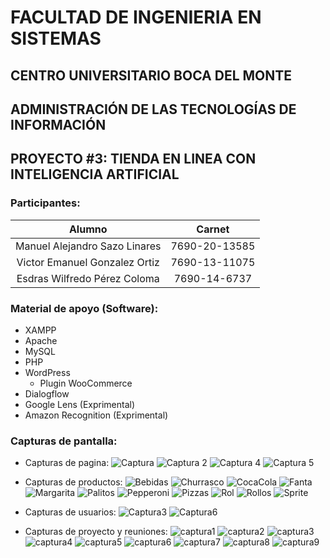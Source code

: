 <!-- Encabezados -->
# FACULTAD DE INGENIERIA EN SISTEMAS
## CENTRO UNIVERSITARIO BOCA DEL MONTE
## ADMINISTRACIÓN DE LAS TECNOLOGÍAS DE INFORMACIÓN
## PROYECTO #3: TIENDA EN LINEA CON INTELIGENCIA ARTIFICIAL

<!-- Participantes -->
### Participantes:

| Alumno                        | Carnet        |
| :---------------------------: |:-------------:|
| Manuel Alejandro Sazo Linares | 7690-20-13585 |
| Victor Emanuel Gonzalez Ortiz | 7690-13-11075 |
| Esdras Wilfredo Pérez Coloma  | 7690-14-6737  |

<!-- Enlaces -->
<!-- [Tienda en línea con IA](http://192.99.68.88/wordpress/ "Ir a la tienda en línea")  -->

<!-- Lista de material de apoyo (Sofware)-->
### Material de apoyo (Software):
* XAMPP
* Apache
* MySQL
* PHP
* WordPress
    * Plugin WooCommerce
* Dialogflow
* Google Lens (Exprimental)
* Amazon Recognition (Exprimental)

<!-- Lista capturas -->
### Capturas de pantalla:

* Capturas de pagina:
![Captura](https://github.com/UMGVg/AdmoTec_Proyecto3/blob/main/Capturas%20de%20Pagina/Captura.PNG?raw=true "Captura")
![Captura 2](https://github.com/UMGVg/AdmoTec_Proyecto3/blob/main/Capturas%20de%20Pagina/Captura2.PNG?raw=true "Captura 2")
![Captura 4](https://github.com/UMGVg/AdmoTec_Proyecto3/blob/main/Capturas%20de%20Pagina/Captura4.PNG?raw=true "Captura 4")
![Captura 5](https://github.com/UMGVg/AdmoTec_Proyecto3/blob/main/Capturas%20de%20Pagina/Captura5.PNG?raw=true "Captura 5")

* Capturas de productos:
![Bebidas](https://github.com/UMGVg/AdmoTec_Proyecto3/blob/main/Capturas%20de%20productos/Bebidas.jpg?raw=true "Bebidas")
![Churrasco](https://github.com/UMGVg/AdmoTec_Proyecto3/blob/main/Capturas%20de%20productos/Churrasco.jpg?raw=true "Churrasco")
![CocaCola](https://github.com/UMGVg/AdmoTec_Proyecto3/blob/main/Capturas%20de%20productos/Coca%20Cola.jpg?raw=true "Cocacola")
![Fanta](https://github.com/UMGVg/AdmoTec_Proyecto3/blob/main/Capturas%20de%20productos/Fanta.jpg?raw=true "Fanta")
![Margarita](https://github.com/UMGVg/AdmoTec_Proyecto3/blob/main/Capturas%20de%20productos/Margarita.jpg?raw=true "Margarita")
![Palitos](https://github.com/UMGVg/AdmoTec_Proyecto3/blob/main/Capturas%20de%20productos/Palitos.jpg?raw=true "Palitos")
![Pepperoni](https://github.com/UMGVg/AdmoTec_Proyecto3/blob/main/Capturas%20de%20productos/Pepperoni.jpg?raw=true "Pepperoni")
![Pizzas](https://github.com/UMGVg/AdmoTec_Proyecto3/blob/main/Capturas%20de%20productos/Pizzas.jpg?raw=true "Pizzas")
![Rol](https://github.com/UMGVg/AdmoTec_Proyecto3/blob/main/Capturas%20de%20productos/Rol.jpg?raw=true "Rol")
![Rollos](https://github.com/UMGVg/AdmoTec_Proyecto3/blob/main/Capturas%20de%20productos/Rollos.jpg?raw=true "Rollos")
![Sprite](https://github.com/UMGVg/AdmoTec_Proyecto3/blob/main/Capturas%20de%20productos/Sprite.jpg?raw=true "Sprite")

* Capturas de usuarios:
![Captura3](https://github.com/UMGVg/AdmoTec_Proyecto3/blob/main/Capturas%20de%20usuarios/Captura3.PNG?raw=true "Captura3")
![Captura6](https://github.com/UMGVg/AdmoTec_Proyecto3/blob/main/Capturas%20de%20usuarios/Captura6.PNG?raw=true "Captura6")

* Capturas de proyecto y reuniones:
![captura1](https://github.com/UMGVg/AdmoTec_Proyecto3/blob/main/Capturas%20del%20proyecto/captura1.png?raw=true "captura1")
![captura2](https://github.com/UMGVg/AdmoTec_Proyecto3/blob/main/Capturas%20del%20proyecto/captura2.png?raw=true "captura2")
![captura3](https://github.com/UMGVg/AdmoTec_Proyecto3/blob/main/Capturas%20del%20proyecto/captura3.png?raw=true "captura3")
![captura4](https://github.com/UMGVg/AdmoTec_Proyecto3/blob/main/Capturas%20del%20proyecto/captura4.png?raw=true "captura4")
![captura5](https://github.com/UMGVg/AdmoTec_Proyecto3/blob/main/Capturas%20del%20proyecto/captura5.png?raw=true "captura5")
![captura6](https://github.com/UMGVg/AdmoTec_Proyecto3/blob/main/Capturas%20del%20proyecto/captura6.png?raw=true "captura6")
![captura7](https://github.com/UMGVg/AdmoTec_Proyecto3/blob/main/Capturas%20del%20proyecto/captura7.png?raw=true "captura7")
![captura8](https://github.com/UMGVg/AdmoTec_Proyecto3/blob/main/Capturas%20del%20proyecto/captura8.jpeg?raw=true "captura8")
![captura9](https://github.com/UMGVg/AdmoTec_Proyecto3/blob/main/Capturas%20del%20proyecto/captura9.jpg?raw=true "captura9")

